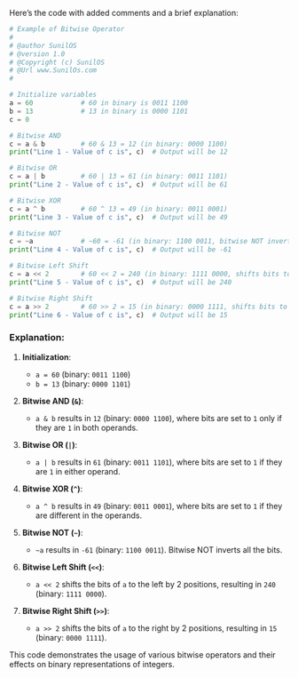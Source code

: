 Here’s the code with added comments and a brief explanation:

```python
# Example of Bitwise Operator
# 
# @author SunilOS  
# @version 1.0
# @Copyright (c) SunilOS  
# @Url www.SunilOs.com
#

# Initialize variables
a = 60            # 60 in binary is 0011 1100
b = 13            # 13 in binary is 0000 1101
c = 0

# Bitwise AND
c = a & b         # 60 & 13 = 12 (in binary: 0000 1100)
print("Line 1 - Value of c is", c)  # Output will be 12

# Bitwise OR
c = a | b         # 60 | 13 = 61 (in binary: 0011 1101)
print("Line 2 - Value of c is", c)  # Output will be 61

# Bitwise XOR
c = a ^ b         # 60 ^ 13 = 49 (in binary: 0011 0001)
print("Line 3 - Value of c is", c)  # Output will be 49

# Bitwise NOT
c = ~a            # ~60 = -61 (in binary: 1100 0011, bitwise NOT inverts the bits)
print("Line 4 - Value of c is", c)  # Output will be -61

# Bitwise Left Shift
c = a << 2        # 60 << 2 = 240 (in binary: 1111 0000, shifts bits to the left by 2 positions)
print("Line 5 - Value of c is", c)  # Output will be 240

# Bitwise Right Shift
c = a >> 2        # 60 >> 2 = 15 (in binary: 0000 1111, shifts bits to the right by 2 positions)
print("Line 6 - Value of c is", c)  # Output will be 15
```

### Explanation:

1. **Initialization**:
   - `a = 60` (binary: `0011 1100`)
   - `b = 13` (binary: `0000 1101`)

2. **Bitwise AND (`&`)**:
   - `a & b` results in `12` (binary: `0000 1100`), where bits are set to `1` only if they are `1` in both operands.

3. **Bitwise OR (`|`)**:
   - `a | b` results in `61` (binary: `0011 1101`), where bits are set to `1` if they are `1` in either operand.

4. **Bitwise XOR (`^`)**:
   - `a ^ b` results in `49` (binary: `0011 0001`), where bits are set to `1` if they are different in the operands.

5. **Bitwise NOT (`~`)**:
   - `~a` results in `-61` (binary: `1100 0011`). Bitwise NOT inverts all the bits.

6. **Bitwise Left Shift (`<<`)**:
   - `a << 2` shifts the bits of `a` to the left by 2 positions, resulting in `240` (binary: `1111 0000`).

7. **Bitwise Right Shift (`>>`)**:
   - `a >> 2` shifts the bits of `a` to the right by 2 positions, resulting in `15` (binary: `0000 1111`).

This code demonstrates the usage of various bitwise operators and their effects on binary representations of integers.
